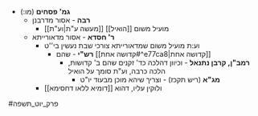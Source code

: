 * **גמ' פסחים** (מו:)
	* **רבה** - אסור מדרבנן
		* [[מעשה ע"ת|וע"ת]] מועיל משום [[הואיל]]
	* **ר' חסדא** - אסור מדאורייתא
		* וע:ת מועיל משום שמדאורייתא צורכי שבת נעשין בי''ט
			* **רש"י** - שהם [[קדושה אחת#^e77ca8|קדושה אחת]]
				* **רמב"ן, קרבן נתנאל** - וכיוון דהלכה כד' זקנים שהם ב' קדושות, הלכה כרבה, וע"ת סומך על הואיל
					* **מג"א** (ריש תקכז) - וצריך שיהא מוכן מבעוד יו"ט
		* ולוקין עליו, דהוא [[דומיא ללאו דחסימא]]

#פרק_יוט_תשפה 